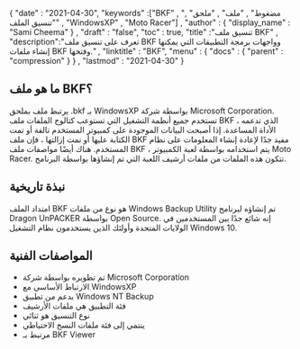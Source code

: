 {
  "date" : "2021-04-30",
  "keywords" :["BKF" , "مضغوط" , "ملف" , "ملحق" , "تنسيق الملف" , "WindowsXP" , "Moto Racer"] ,
  "author" : {
    "display_name" : "Sami Cheema"
} ,
  "draft" : "false",
  "toc" : true,
  "title" :"تنسيق ملف BKF" ,
  "description":"تعرف على تنسيق ملف BKF وواجهات برمجة التطبيقات التي يمكنها إنشاء ملفات BKF وفتحها." ,
  "linktitle" : "BKF",
  "menu" : {
    "docs" : {
      "parent" : "compression"
}
} ,
  "lastmod" : "2021-04-30"
}

## ما هو ملف BKF؟ ##

يرتبط ملف بملحق .bkf بـ WindowsXP بواسطة شركة Microsoft Corporation. تستخدم جميع أنظمة التشغيل التي تستوعب كتالوج الملفات ملف BKF ، الذي تدعمه الأداة المساعدة. إذا أصبحت البيانات الموجودة على كمبيوتر المستخدم تالفة أو تمت الكتابة عليها أو تمت إزالتها ، فإن ملف BKF مفيد جدًا لإعادة إنشاء المعلومات على نظام المستخدم. هناك أيضًا مواصفات ملف BKF ، يتم استخدامه بواسطة لعبة الكمبيوتر Moto Racer. تتكون هذه الملفات من ملفات أرشيف اللعبة التي تم إنشاؤها بواسطة البرنامج.

## نبذة تاريخية ##

امتداد الملف BKF هو نوع من ملفات Windows Backup Utility تم إنشاؤه لبرنامج Dragon UnPACKER بواسطة Open Source. إنه شائع جدًا بين المستخدمين في الولايات المتحدة وأولئك الذين يستخدمون نظام التشغيل Windows 10.

## المواصفات الفنية ##

* تم تطويره بواسطة شركة Microsoft Corporation
* الارتباط الأساسي مع WindowsXP
* بدعم من تطبيق Windows NT Backup
* فئة التطبيق هي ملفات الأرشيف
* نوع التنسيق هو ثنائي
* ينتمي إلى فئة ملفات النسخ الاحتياطي
* مرتبط بـ BKF Viewer

